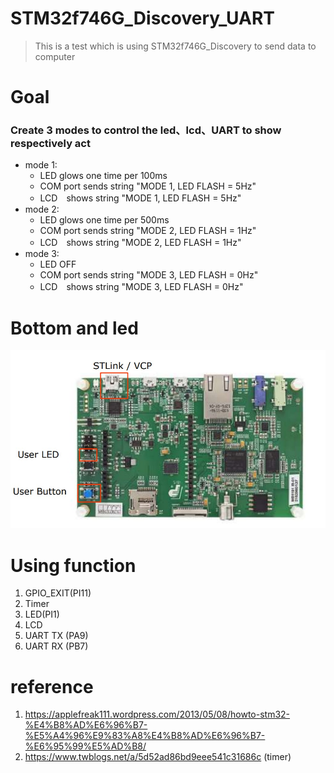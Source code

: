 # STM32f746G_Discovery_UART
>This is a test which is using STM32f746G_Discovery  to send data to computer

# Goal
### Create 3 modes to control the led、lcd、UART to show respectively act
- mode 1:
  - LED glows one time per 100ms
  - COM port sends string "MODE 1, LED FLASH = 5Hz"
  - LCD　shows string "MODE 1, LED FLASH = 5Hz" 
- mode 2:
  - LED glows one time per 500ms
  - COM port sends string "MODE 2, LED FLASH = 1Hz"
  - LCD　shows string "MODE 2, LED FLASH = 1Hz" 
- mode 3:
  - LED OFF
  - COM port sends string "MODE 3, LED FLASH = 0Hz"
  - LCD　shows string "MODE 3, LED FLASH = 0Hz" 
# Bottom and led
![](user%20bottom%20led.jpg)

# Using function
1. GPIO_EXIT(PI11)
2. Timer
3. LED(PI1)
4. LCD
5. UART TX (PA9)
6. UART RX (PB7)

# reference
1. https://applefreak111.wordpress.com/2013/05/08/howto-stm32-%E4%B8%AD%E6%96%B7-%E5%A4%96%E9%83%A8%E4%B8%AD%E6%96%B7-%E6%95%99%E5%AD%B8/
2. https://www.twblogs.net/a/5d52ad86bd9eee541c31686c (timer)